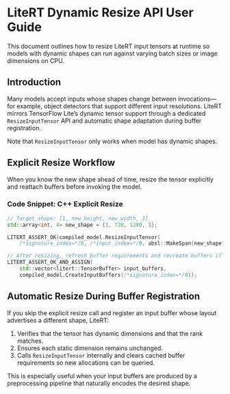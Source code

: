 # LiteRT Dynamic Resize API User Guide

This document outlines how to resize LiteRT input tensors at runtime so models
with dynamic shapes can run against varying batch sizes or image dimensions on
CPU.

## Introduction

Many models accept inputs whose shapes change between invocations—for example,
object detectors that support different input resolutions. LiteRT mirrors
TensorFlow Lite’s dynamic tensor support through a dedicated `ResizeInputTensor`
API and automatic shape adaptation during buffer registration.

Note that `ResizeInputTensor` only works when model has dynamic shapes.

## Explicit Resize Workflow

When you know the new shape ahead of time, resize the tensor explicitly and
reattach buffers before invoking the model.

### Code Snippet: C++ Explicit Resize

```cpp
// Target shape: [1, new_height, new_width, 3]
std::array<int, 4> new_shape = {1, 720, 1280, 3};

LITERT_ASSERT_OK(compiled_model.ResizeInputTensor(
    /*signature_index=*/0, /*input_index=*/0, absl::MakeSpan(new_shape)));

// After resizing, refresh buffer requirements and recreate buffers if needed.
LITERT_ASSERT_OK_AND_ASSIGN(
    std::vector<litert::TensorBuffer> input_buffers,
    compiled_model.CreateInputBuffers(/*signature_index=*/0));
```

## Automatic Resize During Buffer Registration

If you skip the explicit resize call and register an input buffer whose layout
advertises a different shape, LiteRT:

1.  Verifies that the tensor has dynamic dimensions and that the rank matches.
2.  Ensures each static dimension remains unchanged.
3.  Calls `ResizeInputTensor` internally and clears cached buffer requirements
    so new allocations can be queried.

This is especially useful when your input buffers are produced by a
preprocessing pipeline that naturally encodes the desired shape.
